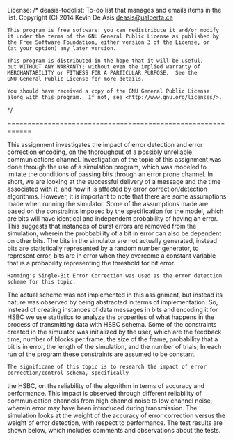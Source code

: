 License:
 /*
    deasis-todolist: To-do list that manages and emails items in the list.
    Copyright (C) 2014  Kevin De Asis deasis@ualberta.ca

    This program is free software: you can redistribute it and/or modify
    it under the terms of the GNU General Public License as published by
    the Free Software Foundation, either version 3 of the License, or
    (at your option) any later version.

    This program is distributed in the hope that it will be useful,
    but WITHOUT ANY WARRANTY; without even the implied warranty of
    MERCHANTABILITY or FITNESS FOR A PARTICULAR PURPOSE.  See the
    GNU General Public License for more details.

    You should have received a copy of the GNU General Public License
    along with this program.  If not, see <http://www.gnu.org/licenses/>.
 */

============================================================


  This assignment investigates the impact of error detection and error correction encoding,
on the thoroughput of a possibly unreliable communications channel. Investigation of the topic of this assignment
 was done through the use of a simulation program, which was modeled to imitate the conditions
of passing bits through an error prone channel. In short, we are looking at the successful delivery of a message
and the time associated with it, and how it is affected by error correction/detection algorithms. 
However, it is important to note that there are some assumptions made when running the simulator. Some of the assumptions 
made are based on the constraints imposed by the specification for the model, which are bits will have identical and
independent probability of having an error. This suggests that instances of burst errors are removed from the simulation, wherein
the probbability of a bit in error can also be dependent on other bits. The bits in the simulator are not
actually generated, instead bits are statistically represented by a random number generator, to represent error,
bits are in error when they overcome a constant variable that is  a probability representing the threshold for bit error.

	Hamming's Single-Bit Error Correction was used as the error detection scheme for this topic.
The actual scheme was not implemented in this assignment, but instead its nature was observed by being abstracted
in terms of implementation. So, instead of creating instances of data messages in bits and encoding it for HSBC
we use statistics to analyze the properties of what happens in the process of transmitting data with HSBC schema.
Some of the constraints created in the simulator was initialized by the user, which are
the feedback time, number of blocks per frame, the size of the frame, probability that a bit is in error, the length of the
simulation, and the number of trials; In each run of the program these constraints are assumed to be
constant.

	The significane of this topic is to research the impact of error correction/control schema, specifically
the HSBC, on the reliability of the algorithm in terms of accuracy and performance. This impact is observed through
different reliability of communication channels from high channel noise to low channel noise, wherein 
error may have been introduced during transmission. The simulation looks at the weight of the accuracy 
of error correction versus the weight of error detection, with respect to performance. The test results are shown
below, which includes comments and observations about the tests.

